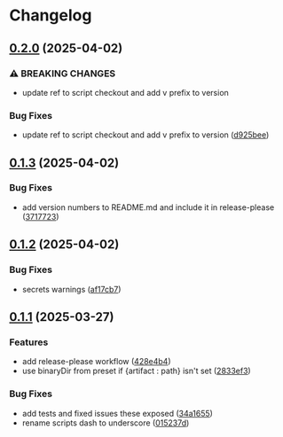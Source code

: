 # Changelog

## [0.2.0](https://github.com/tkk2112/cmake-builder/compare/v0.1.3...v0.2.0) (2025-04-02)


### ⚠ BREAKING CHANGES

* update ref to script checkout and add v prefix to version

### Bug Fixes

* update ref to script checkout and add v prefix to version ([d925bee](https://github.com/tkk2112/cmake-builder/commit/d925bee98fbef0e92272b4025684aec3c22351fc))

## [0.1.3](https://github.com/tkk2112/cmake-builder/compare/v0.1.2...v0.1.3) (2025-04-02)


### Bug Fixes

* add version numbers to README.md and include it in release-please ([3717723](https://github.com/tkk2112/cmake-builder/commit/37177233d6433408ce17b47cde86117d81798e17))

## [0.1.2](https://github.com/tkk2112/cmake-builder/compare/v0.1.1...v0.1.2) (2025-04-02)


### Bug Fixes

* secrets warnings ([af17cb7](https://github.com/tkk2112/cmake-builder/commit/af17cb7fa0c44337b7f1e86500465e06d63bbf1f))

## [0.1.1](https://github.com/tkk2112/cmake-builder/compare/v0.1.0...v0.1.1) (2025-03-27)


### Features

* add release-please workflow ([428e4b4](https://github.com/tkk2112/cmake-builder/commit/428e4b46ad0a71445e33debffef76e5bf013d63b))
* use binaryDir from preset if {artifact : path} isn't set ([2833ef3](https://github.com/tkk2112/cmake-builder/commit/2833ef30844d7658b26ae367a3b6af5d13c9f47a))


### Bug Fixes

* add tests and fixed issues these exposed ([34a1655](https://github.com/tkk2112/cmake-builder/commit/34a16557e745efba32c99006f904fa64fea495ae))
* rename scripts dash to underscore ([015237d](https://github.com/tkk2112/cmake-builder/commit/015237de5ce57b4ed9648401faf5b0c88ccc6e33))
